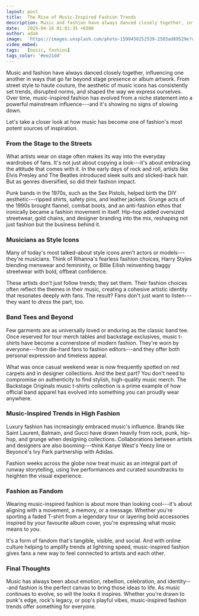 ```yaml
---
layout: post
title:  The Rise of Music-Inspired Fashion Trends
description: Music and fashion have always danced closely together, influencing one another in ways that go far beyond stage presence or album artwork.
date:   2025-04-16 01:01:35 +0300
author: adam
image:  'https://images.unsplash.com/photo-1599458252539-2503ad89529e?q=80&w=2940&auto=format&fit=crop&ixlib=rb-4.0.3&ixid=M3wxMjA3fDB8MHxwaG90by1wYWdlfHx8fGVufDB8fHx8fA%3D%3D'
video_embed:
tags:   [music, fashion]
tags_color: '#ee21dd'
---
```

Music and fashion have always danced closely together, influencing one another in ways that go far beyond stage presence or album artwork. From street style to haute couture, the aesthetic of music icons has consistently set trends, disrupted norms, and shaped the way we express ourselves. Over time, music-inspired fashion has evolved from a niche statement into a powerful mainstream influence---and it's showing no signs of slowing down.

Let's take a closer look at how music has become one of fashion's most potent sources of inspiration.

### **From the Stage to the Streets**

What artists wear on stage often makes its way into the everyday wardrobes of fans. It's not just about copying a look---it's about embracing the attitude that comes with it. In the early days of rock and roll, artists like Elvis Presley and The Beatles introduced sleek suits and slicked-back hair. But as genres diversified, so did their fashion impact.

Punk bands in the 1970s, such as the Sex Pistols, helped birth the DIY aesthetic---ripped shirts, safety pins, and leather jackets. Grunge acts of the 1990s brought flannel, combat boots, and an anti-fashion ethos that ironically became a fashion movement in itself. Hip-hop added oversized streetwear, gold chains, and designer branding into the mix, reshaping not just fashion but the business behind it.

### **Musicians as Style Icons**

Many of today's most talked-about style icons aren't actors or models---they're musicians. Think of Rihanna's fearless fashion choices, Harry Styles blending menswear and femininity, or Billie Eilish reinventing baggy streetwear with bold, offbeat confidence.

These artists don't just follow trends; they set them. Their fashion choices often reflect the themes in their music, creating a cohesive artistic identity that resonates deeply with fans. The result? Fans don't just want to listen---they want to *dress* the part, too.

### **Band Tees and Beyond**

Few garments are as universally loved or enduring as the classic band tee. Once reserved for tour merch tables and backstage exclusives, music t-shirts have become a cornerstone of modern fashion. They're worn by everyone---from die-hard fans to fashion editors---and they offer both personal expression and timeless appeal.

What was once casual weekend wear is now frequently spotted on red carpets and in designer collections. And the best part? You don't need to compromise on authenticity to find stylish, high-quality music merch. The Backstage Originals music t-shirts collection is a prime example of how official band apparel has evolved into something you can proudly wear anywhere.

### **Music-Inspired Trends in High Fashion**

Luxury fashion has increasingly embraced music's influence. Brands like Saint Laurent, Balmain, and Gucci have drawn heavily from rock, punk, hip-hop, and grunge when designing collections. Collaborations between artists and designers are also booming---think Kanye West's Yeezy line or Beyoncé's Ivy Park partnership with Adidas.

Fashion weeks across the globe now treat music as an integral part of runway storytelling, using live performances and curated soundtracks to heighten the visual experience.

### **Fashion as Fandom**

Wearing music-inspired fashion is about more than looking cool---it's about aligning with a movement, a memory, or a message. Whether you're sporting a faded T-shirt from a legendary tour or layering bold accessories inspired by your favourite album cover, you're expressing what music means to *you*.

It's a form of fandom that's tangible, visible, and social. And with online culture helping to amplify trends at lightning speed, music-inspired fashion gives fans a new way to feel connected to artists and each other.

### **Final Thoughts**

Music has always been about emotion, rebellion, celebration, and identity---and fashion is the perfect canvas to bring those ideas to life. As music continues to evolve, so will the looks it inspires. Whether you're drawn to punk's edge, rock's legacy, or pop's playful vibes, music-inspired fashion trends offer something for everyone.
